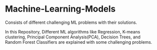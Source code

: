 # Machine-Learning-Models
Consists of different challenging ML problems with their solutions.

In this Repository, Different ML algorithms like Regression, K-means clustering, Principal Component Analysis(PCA), Decision Trees, and Random Forest Classifiers are explained with some challenging problems.
